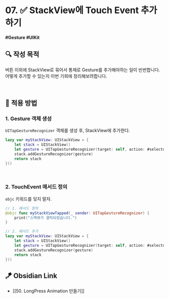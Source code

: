 # 07. ✅ StackView에 Touch Event 추가하기

#### #Gesture #UIKit 

## **🔍** 작성 목적

버튼 이외에 StackView로 묶어서 통채로 Gesture를 추가해야하는 일이 빈번합니다.    
어떻게 추가할 수 있는지 이번 기회에 정리해보려합니다.

<br>

## 📌 적용 방법

### 1. Gesture 객체 생성

`UITapGestureRecognizer` 객체를 생성 후, StackView에 추가한다.

~~~swift
lazy var myStackView: UIStackView = {
    let stack = UIStackView()
    let gesture = UITapGestureRecognizer(target: self, action: #selector()) // 객체생성
    stack.addGestureRecognizer(gesture)
    return stack
}()
~~~

<br>

### 2. TouchEvent 메서드 정의

`objc` 키워드를 잊지 말자.

~~~swift
// 1. 메서드 정의
@objc func myStackViewTapped(_ sender: UITapGestureRecognizer) {
    print("스택뷰가 클릭되었습니다.")
}

// 2. 메서드 추가
lazy var myStackView: UIStackView = {
    let stack = UIStackView()
    let gesture = UITapGestureRecognizer(target: self, action: #selector(myStackViewTapped))
    stack.addGestureRecognizer(gesture)
    return stack
}()
~~~


## 🪁 Obsidian Link
- [[50. LongPress Animation 만들기]]